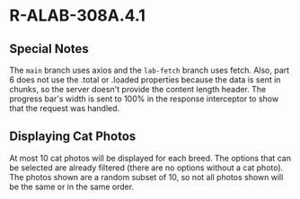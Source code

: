 # R-ALAB-308A.4.1

## Special Notes
The `main` branch uses axios and the `lab-fetch` branch uses fetch. Also, part 6 does not use the .total or .loaded properties because the data is sent in chunks, so the server doesn't provide the content length header. The progress bar's width is sent to 100% in the response interceptor to show that the request was handled.

## Displaying Cat Photos
At most 10 cat photos will be displayed for each breed. The options that can be selected are already filtered (there are no options without a cat photo). The photos shown are a random subset of 10, so not all photos shown will be the same or in the same order.